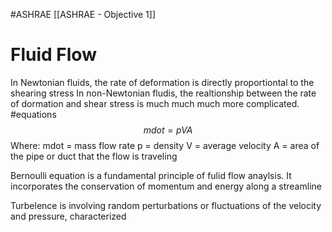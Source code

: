 #ASHRAE 
[[ASHRAE - Objective 1]]
# Fluid Flow 

In Newtonian fluids,  the rate of deformation is directly proportiontal to the shearing stress
In non-Newtonian fludis, the realtionship between the rate of dormation and shear stress is much much much more complicated.
#equations 
$$ mdot = pVA$$
Where:
mdot = mass flow rate 
p = density 
V = average velocity 
A = area of the pipe or duct that the flow is traveling 

Bernoulli equation is a fundamental principle of fulid flow anaylsis. It incorporates the conservation of momentum and energy along a streamline 

Turbelence is involving random perturbations or fluctuations of the velocity and pressure, characterized 